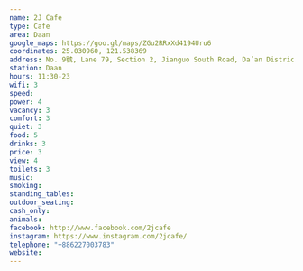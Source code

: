 ```yaml
---
name: 2J Cafe
type: Cafe
area: Daan
google_maps: https://goo.gl/maps/ZGu2RRxXd4194Uru6
coordinates: 25.030960, 121.538369
address: No. 9號, Lane 79, Section 2, Jianguo South Road, Da’an District, Taipei City, Taiwan 106
station: Daan
hours: 11:30-23
wifi: 3
speed: 
power: 4
vacancy: 3
comfort: 3
quiet: 3
food: 5
drinks: 3
price: 3
view: 4
toilets: 3
music: 
smoking: 
standing_tables: 
outdoor_seating: 
cash_only: 
animals: 
facebook: http://www.facebook.com/2jcafe
instagram: https://www.instagram.com/2jcafe/
telephone: "+886227003783"
website:
---
```

